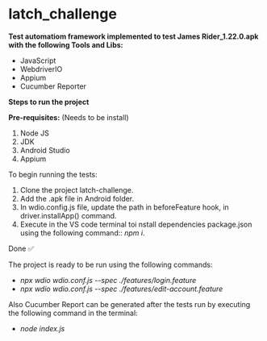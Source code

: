 # latch_challenge

**Test automatiom framework implemented to test James Rider_1.22.0.apk with the following Tools and Libs:**

- JavaScript
- WebdriverIO
- Appium
- Cucumber Reporter


**Steps to run the project**

**Pre-requisites:** 
(Needs to be install)
1. Node JS
2. JDK
3. Android Studio
4. Appium

To begin running the tests:
1. Clone the project latch-challenge.
2. Add the .apk file in Android folder.
3. In wdio.config.js file, update the path in beforeFeature hook, in driver.installApp() command.
4. Execute in the VS code terminal toi nstall dependencies package.json using the following command:: _npm i_.

Done ✅

The project is ready to be run using the following commands:
   -  _npx wdio wdio.conf.js --spec ./features/login.feature_
   -  _npx wdio wdio.conf.js --spec ./features/edit-account.feature_

Also Cucumber Report can be generated after the tests run by executing the following command in the terminal:
- _node index.js_
